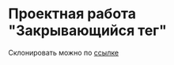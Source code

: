 # Проектная работа "Закрывающийся тег"

Склонировать можно по [ссылке](https://github.com/savatteva/zakrivayuschiy-teg-f.git)
